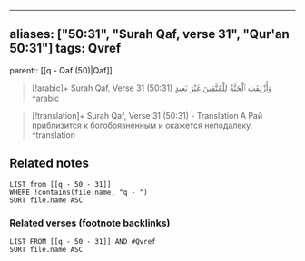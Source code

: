 
---
aliases: ["50:31", "Surah Qaf, verse 31", "Qur'an 50:31"]
tags: Qvref
---

parent:: [[q - Qaf (50)|Qaf]]

> [!arabic]+ Surah Qaf, Verse 31 (50:31)
> <span class="quran-arabic">وَأُزْلِفَتِ ٱلْجَنَّةُ لِلْمُتَّقِينَ غَيْرَ بَعِيدٍ</span>
^arabic

> [!translation]+ Surah Qaf, Verse 31 (50:31) - Translation
> А Рай приблизится к богобоязненным и окажется неподалеку.
^translation



## Related notes
```dataview
LIST from [[q - 50 - 31]]
WHERE !contains(file.name, "q - ")
SORT file.name ASC
```

### Related verses (footnote backlinks)
```dataview
LIST FROM [[q - 50 - 31]] AND #Qvref
SORT file.name ASC
```

